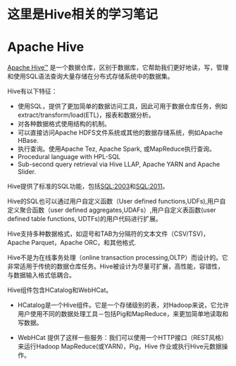 # 这里是Hive相关的学习笔记

# Apache Hive

[Apache Hive™](http://hive.apache.org/) 是一个数据仓库，区别于数据库，它帮助我们更好地读，写，管理和使用SQL语法查询大量存储在分布式存储系统中的数据集。


Hive有以下特征：
- 使用SQL，提供了更加简单的数据访问工具，因此可用于数据仓库任务，例如extract/transform/load(ETL)，报表和数据分析。
- 对各种数据格式使用结构的机制。
- 可以直接访问Apache HDFS文件系统或其他的数据存储系统，例如Apache HBase.
- 执行查询。使用Apache Tez, Apache Spark, 或MapReduce执行查询。
- Procedural language with HPL-SQL
- Sub-second query retrieval via Hive LLAP, Apache YARN and Apache Slider.

Hive提供了标准的SQL功能，包括[SQL:2003](https://en.wikipedia.org/wiki/SQL:2003)和[SQL:2011](https://en.wikipedia.org/wiki/SQL:2011)。

Hive的SQL也可以通过用户自定义函数（User defined functions,UDFs),用户自定义聚合函数（user defined aggregates,UDAFs）,用户自定义表函数(user defined table functions, UDTFs)的用户代码进行扩展。

Hive支持多种数据格式，如逗号和TAB为分隔符的文本文件（CSV/TSV)，Apache Parquet，Apache ORC，和其他格式.

Hive不是为在线事务处理（online transaction processing,OLTP）而设计的。它非常适用于传统的数据仓库任务。Hive被设计为尽量可扩展，高性能，容错性，与数据输入格式低耦合。

Hive组件包含HCatalog和WebHCat。
- HCatalog是一个Hive组件。它是一个存储级别的表，对Hadoop来说，它允许用户使用不同的数据处理工具－包括Pig和MapReduce，来更加简单地读取和写数据。

- WebHCat 提供了这样一些服务：我们可以使用一个HTTP接口（REST风格）来运行Hadoop MapReduce(或YARN)，Pig，Hive 作业或执行Hive元数据操作。
